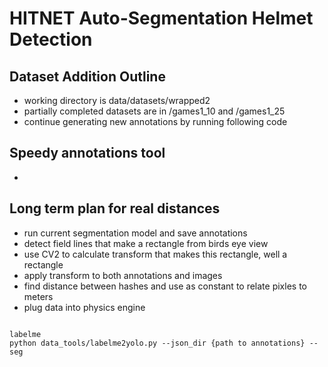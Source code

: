 # HITNET Auto-Segmentation Helmet Detection

## Dataset Addition Outline

- working directory is data/datasets/wrapped2
- partially completed datasets are in /games1_10 and /games1_25
- continue generating new annotations by running following code

## Speedy annotations tool

- 

## Long term plan for real distances

- run current segmentation model and save annotations
- detect field lines that make a rectangle from birds eye view
- use CV2 to calculate transform that makes this rectangle, well a rectangle
- apply transform to both annotations and images
- find distance between hashes and use as constant to relate pixles to meters
- plug data into physics engine

<code>
labelme
python data_tools/labelme2yolo.py --json_dir {path to annotations} --seg
</code>
